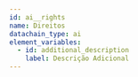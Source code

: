 ```yaml
---
id: ai__rights
name: Direitos
datachain_type: ai
element_variables:
  - id: additional_description
    label: Descrição Adicional
---
```

